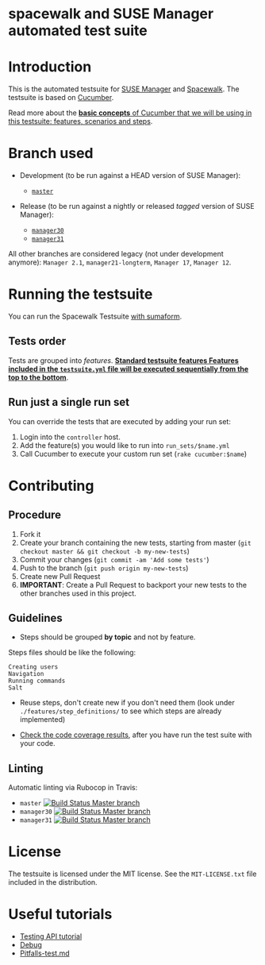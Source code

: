 # spacewalk and SUSE Manager automated test suite

# Introduction

This is the automated testsuite for [SUSE Manager](https://www.suse.com/products/suse-manager/) and [Spacewalk](http://spacewalk.redhat.com/).
The testsuite is based on [Cucumber](https://cucumber.io/).

Read more about the [**basic concepts** of Cucumber that we will be using in this testsuite: features, scenarios and steps](https://cucumber.io/docs/reference).

# Branch used

* Development (to be run against a HEAD version of SUSE Manager):

  * [`master`](https://github.com/SUSE/spacewalk-testsuite-base)

* Release (to be run against a nightly or released *tagged* version of SUSE Manager):
  * [`manager30`](https://github.com/SUSE/spacewalk-testsuite-base/tree/manager30)
  * [`manager31`](https://github.com/SUSE/spacewalk-testsuite-base/tree/manager31)

All other branches are considered legacy (not under development anymore): `Manager 2.1`, `manager21-longterm`, `Manager 17`, `Manager 12`.

# Running the testsuite

You can run the Spacewalk Testsuite [with sumaform](https://github.com/moio/sumaform/blob/master/README_ADVANCED.md#cucumber-testsuite).

## Tests order

Tests are grouped into *features*.
[**Standard testsuite features Features included in the `testsuite.yml` file will be executed sequentially from the top to the bottom**](https://github.com/SUSE/spacewalk-testsuite-base/blob/master/run_sets/testsuite.yml).

## Run just a single run set

You can override the tests that are executed by adding your run set:
1. Login into the `controller` host.
2. Add the feature(s) you would like to run into `run_sets/$name.yml`
3. Call Cucumber to execute your custom run set (`rake cucumber:$name`)

# Contributing

## Procedure

1. Fork it
2. Create your branch containing the new tests, starting from master (`git checkout master && git checkout -b my-new-tests`)
3. Commit your changes (`git commit -am 'Add some tests'`)
4. Push to the branch (`git push origin my-new-tests`)
5. Create new Pull Request
6. **IMPORTANT**: Create a Pull Request to backport your new tests to the other branches used in this project.

## Guidelines

* Steps should be grouped **by topic** and not by feature.

Steps files should be like the following:

    Creating users
    Navigation
    Running commands
    Salt

* Reuse steps, don't create new if you don't need them (look under `./features/step_definitions/` to see which steps are already implemented)

* [Check the code coverage results](docs/codecoverage.md), after you have run the test suite with your code.

## Linting

Automatic linting via Rubocop in Travis:

* `master`
[![Build Status Master branch](https://travis-ci.org/SUSE/spacewalk-testsuite-base.svg?branch=master)](https://travis-ci.org/SUSE/spacewalk-testsuite-base)
* `manager30`
[![Build Status Master branch](https://travis-ci.org/SUSE/spacewalk-testsuite-base.svg?branch=manager30)](https://travis-ci.org/SUSE/spacewalk-testsuite-base)
* `manager31`
[![Build Status Master branch](https://travis-ci.org/SUSE/spacewalk-testsuite-base.svg?branch=manager30)](https://travis-ci.org/SUSE/spacewalk-testsuite-base)

# License

The testsuite is licensed under the MIT license. See the `MIT-LICENSE.txt` file included in the distribution.

# Useful tutorials

* [Testing API tutorial](docs/api-call.md)
* [Debug](docs/Debug.md)
* [Pitfalls-test.md](docs/Pitfalls-test.md)
